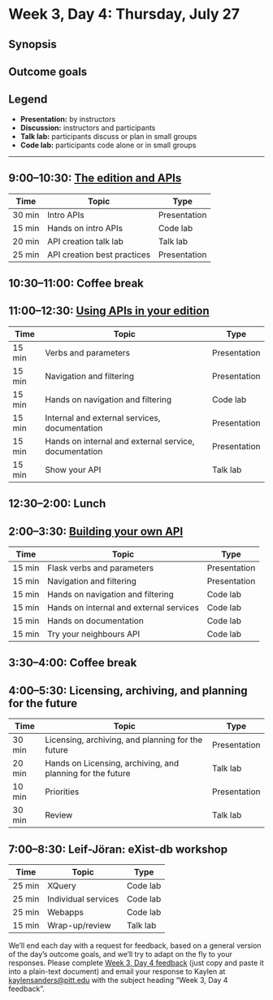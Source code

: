 # Week 3, Day 4: Thursday, July 27
## Synopsis



## Outcome goals
## Legend

* **Presentation:** by instructors
* **Discussion:** instructors and participants
* **Talk lab:** participants discuss or plan in small groups
* **Code lab:** participants code alone or in small groups

* * *
## 9:00–10:30: [The edition and APIs](week_3_day_4_session_1.md)

Time | Topic | Type
---- | ---- | ---- 
30 min | Intro APIs | Presentation
15 min | Hands on intro APIs | Code lab
20 min | API creation talk lab | Talk lab
25 min | API creation best practices | Presentation

## 10:30–11:00: Coffee break

## 11:00–12:30: [Using APIs in your edition](using_apis_edition.md)

Time | Topic | Type
---- | ---- | ---- 
15 min | Verbs and parameters | Presentation
15 min | Navigation and filtering | Presentation
15 min | Hands on navigation and filtering | Code lab
15 min | Internal and external services, documentation | Presentation
15 min | Hands on internal and external service, documentation | Presentation
15 min | Show your API | Talk lab

## 12:30–2:00: Lunch

## 2:00–3:30: [Building your own API](building_apis.md)

Time | Topic | Type
---- | ---- | ---- 
15 min | Flask verbs and parameters | Presentation
15 min | Navigation and filtering | Presentation
15 min | Hands on navigation and filtering | Code lab
15 min | Hands on internal and external services | Code lab
15 min | Hands on documentation | Code lab
15 min | Try your neighbours API | Code lab

## 3:30–4:00: Coffee break

## 4:00–5:30: Licensing, archiving, and planning for the future

Time | Topic | Type
---- | ---- | ---- 
30 min | Licensing, archiving, and planning for the future | Presentation
20 min | Hands on Licensing, archiving, and planning for the future | Talk lab
10 min | Priorities | Presentation
30 min | Review | Talk lab

## 7:00–8:30: Leif-Jöran: eXist-db workshop

Time | Topic | Type
---- | ---- | ---- 
25 min | XQuery | Code lab
25 min | Individual services | Code lab
25 min | Webapps | Code lab
15 min | Wrap-up/review | Talk lab

We’ll end each day with a request for feedback, based on a general version of the day’s outcome goals, and we’ll try to adapt on the fly to your responses. Please complete [Week 3, Day 4 feedback](week_3_day_4_feedback.md) (just copy and paste it into a plain-text document) and email your response to Kaylen at [kaylensanders@pitt.edu](mailto:kaylensanders@pitt.edu) with the subject heading “Week 3, Day 4 feedback”.